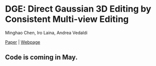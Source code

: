 # DGE: Direct Gaussian 3D Editing by Consistent Multi-view Editing

Minghao Chen, Iro Laina, Andrea Vedaldi

[Paper](https://arxiv.org/abs/2404.18929) | [Webpage](https://silent-chen.github.io/DGE/) 

## Code is coming in May.


